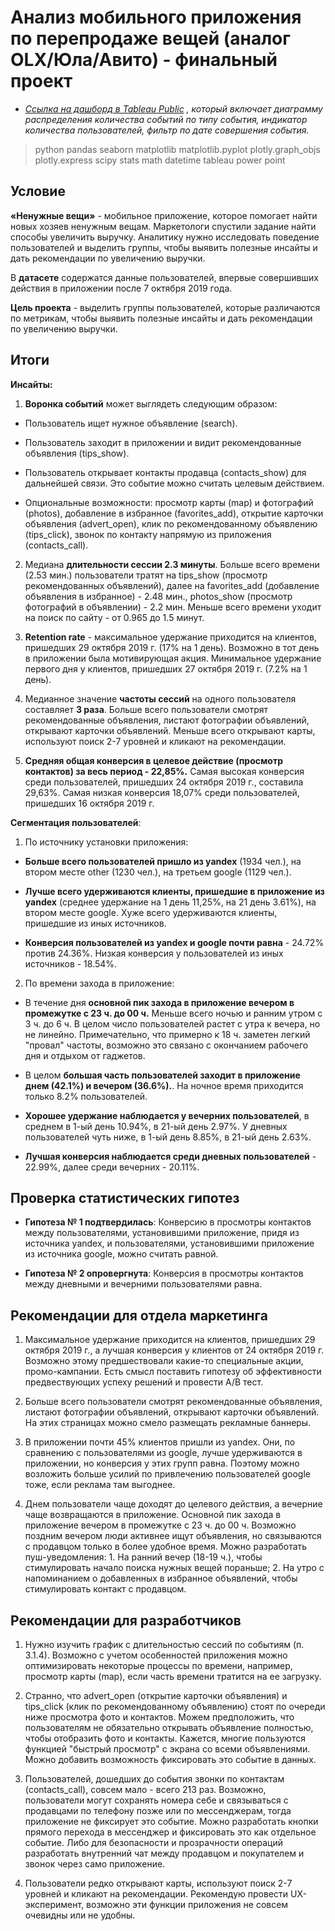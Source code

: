 # Анализ мобильного приложения по перепродаже вещей (аналог OLX/Юла/Авито) - финальный проект

* _[Ссылка на дашборд в Tableau Public](https://public.tableau.com/app/profile/saiaana/viz/mobile_app_Stashkova_SL/Dashboard1) , который включает диаграмму распределения количества событий по типу события, индикатор количества пользователей, фильтр по дате совершения события._

> python pandas seaborn matplotlib matplotlib.pyplot plotly.graph_objs plotly.express scipy stats math datetime tableau power point

## Условие

**«Ненужные вещи»** - мобильное приложение, которое помогает найти новых хозяев ненужным вещам. Маркетологи спустили задание найти способы увеличить выручку. Аналитику нужно исследовать поведение пользователей и выделить группы, чтобы выявить полезные инсайты и дать рекомендации по увеличению выручки.  

В **датасете** содержатся данные пользователей, впервые совершивших действия в приложении после 7 октября 2019 года.

**Цель проекта** - выделить группы пользователей, которые различаются по метрикам, чтобы выявить полезные инсайты и дать рекомендации по увеличению выручки.

## Итоги

**Инсайты:**

1) **Воронка событий** может выглядеть следующим образом:

- Пользователь ищет нужное объявление (search).
    
- Пользователь заходит в приложении и видит рекомендованные объявления (tips_show). 

- Пользователь открывает контакты продавца (contacts_show) для дальнейшей связи. Это событие можно считать целевым действием.
    
- Опциональные возможности: просмотр карты (map) и фотографий (photos), добавление в избранное (favorites_add), открытие карточки объявления (advert_open), клик по рекомендованному объявлению (tips_click), звонок по контакту напрямую из приложения (contacts_call). 
    
2) Медиана **длительности сессии 2.3 минуты**. Больше всего времени (2.53 мин.) пользователи тратят на tips_show (просмотр рекомендованных объявлений), далее на favorites_add (добавление объявления в избранное) - 2.48 мин., photos_show (просмотр фотографий в объявлении) - 2.2 мин. Меньше всего времени уходит на поиск по сайту - от 0.965 до 1.5 минут.

3) **Retention rate** - максимальное удержание приходится на клиентов, пришедших 29 октября 2019 г. (17% на 1 день). Возможно в тот день в приложении была мотивирующая акция. Минимальное удержание первого дня у клиентов, пришедших 27 октября 2019 г. (7.2% на 1 день).

4) Медианное значение **частоты сессий** на одного пользователя составляет **3 раза**. Больше всего пользователи смотрят рекомендованные объявления, листают фотографии объявлений, открывают карточки объявлений. Меньше всего открывают карты, используют поиск 2-7 уровней и кликают на рекомендации.

5) **Средняя общая конверсия в целевое действие (просмотр контактов) за весь период - 22,85%.** Самая высокая конверсия среди пользователей, пришедших 24 октября 2019 г., составила 29,63%. Самая низкая конверсия 18,07% среди пользователей, пришедших 16 октября 2019 г.

**Cегментация пользователей**:

1) По источнику установки приложения:
    
- **Больше всего пользователей пришло из yandex** (1934 чел.), на втором месте other (1230 чел.), на третьем google (1129 чел.).
    
- **Лучше всего удерживаются клиенты, пришедшие в приложение из yandex** (среднее удержание на 1 день 11,25%, на 21 день 3.61%), на втором месте google. Хуже всего удерживаются клиенты, пришедшие из иных источников.
    
- **Конверсия пользователей из yandex и google почти равна** - 24.72% против 24.36%. Низкая конверсия у пользователей из иных источников - 18.54%.  
    
2) По времени захода в приложение:

- В течение дня **основной пик захода в приложение вечером  в промежутке с 23 ч. до 00 ч.** Меньше всего ночью и ранним утром с 3 ч. до 6 ч. В целом число пользователей растет с утра к вечера, но не линейно. Примечательно, что примерно к 18 ч. заметен легкий "провал" частоты, возможно это связано с окончанием рабочего дня и отдыхом от гаджетов.
    
- В целом **большая часть пользователей заходит в приложение днем (42.1%) и вечером (36.6%).**. На ночное время приходится только 8.2% пользователей.
    
- **Хорошее удержание наблюдается у вечерних пользователей**, в среднем в 1-ый день 10.94%, в 21-ый день 2.97%. У дневных пользователей чуть ниже, в 1-ый день 8.85%, в 21-ый день 2.63%. 
    
- **Лучшая конверсия наблюдается среди дневных пользователей** - 22.99%, далее среди вечерних - 20.11%.
    
## Проверка статистических гипотез

- **Гипотеза № 1 подтвердилась**: Конверсию в просмотры контактов между пользователями, установившими приложение, придя из источника yandex, и пользователями, установившими приложение из источника google, можно считать равной.

- **Гипотеза № 2 опровергнута**: Конверсия в просмотры контактов между дневными и вечерними пользователями равна.

## Рекомендации для отдела маркетинга

1) Максимальное удержание приходится на клиентов, пришедших 29 октября 2019 г., а лучшая конверсия у клиентов от 24 октября 2019 г. Возможно этому предшествовали какие-то специальные акции, промо-кампании. Есть смысл поставить гипотезу об эффективности предвествующих успеху решений и провести A/B тест.

2) Больше всего пользователи смотрят рекомендованные объявления, листают фотографии объявлений, открывают карточки объявлений. На этих страницах можно смело размещать рекламные баннеры.

3) В приложении почти 45% клиентов пришли из yandex. Они, по сравнению с пользователями из google, лучше удерживаются в приложении, но конверсия у этих групп равна. Поэтому можно возложить больше усилий по привлечению пользователей google тоже, если реклама там выгоднее. 

4) Днем пользователи чаще доходят до целевого действия, а вечерние чаще возвращаются в приложение. Основной пик захода в приложение вечером  в промежутке с 23 ч. до 00 ч. Возможно поздним вечером люди активнее ищут объявления, но связываются с продавцом только в более удобное время. Можно разработать пуш-уведомления: 1. На ранний вечер (18-19 ч.), чтобы стимулировать начало поиска нужных вещей пораньше; 2. На утро с напоминанием о добавленных в избранное объявлений, чтобы стимулировать контакт с продавцом.

## Рекомендации для разработчиков

1) Нужно изучить график с длительностью сессий по событиям (п. 3.1.4). Возможно с учетом особенностей приложения можно оптимизировать некоторые процессы по времени, например, просмотр карты (map), если часть времени тратится на ее загрузку.

2) Странно, что advert_open (открытие карточки объявления) и tips_click (клик по рекомендованному объявлению) стоят по очереди ниже просмотра фото и контактов. Можем предположить, что пользователям не обязательно открывать объявление полностью, чтобы отобразить фото и контакты. Кажется, многие пользуются функцией "быстрый просмотр" с экрана со всеми объявлениями. Можно добавить возможность фиксировать это событие в данных. 
    
3) Пользователей, дошедших до события звонки по контактам (contacts_call), совсем мало - всего 213 раз. Возможно, пользователи могут сохранять номера себе и связываться с продавцами по телефону позже или по мессенджерам, тогда приложение не фиксирует это событие. Можно разработать кнопки прямого перехода в мессенджер и фиксировать это как отдельное событие. Либо для безопасности и прозрачности операций разработать внутренний чат между продавцом и покупателем и звонок через само приложение.

4) Пользователи редко открывают карты, используют поиск 2-7 уровней и кликают на рекомендации. Рекомендую провести UX-эксперимент, возможно эти функции приложения не совсем очевидны или не удобны. 

